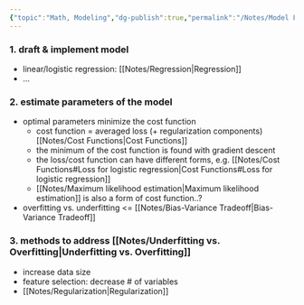 ```yaml
---
{"topic":"Math, Modeling","dg-publish":true,"permalink":"/Notes/Model Fitting Outline/","dgPassFrontmatter":true,"noteIcon":""}
---
```


### 1. draft & implement model
- linear/logistic regression: [[Notes/Regression\|Regression]]
- ...


### 2. estimate parameters of the model
- optimal parameters minimize the cost function 
	- cost function = averaged loss (+ regularization components) [[Notes/Cost Functions\|Cost Functions]]
	- the minimum of the cost function is found with gradient descent 
	- the loss/cost function can have different forms, e.g. [[Notes/Cost Functions#Loss for logistic regression\|Cost Functions#Loss for logistic regression]]
	- [[Notes/Maximum likelihood estimation\|Maximum likelihood estimation]] is also a form of cost function..?
- overfitting vs. underfitting <= [[Notes/Bias-Variance Tradeoff\|Bias-Variance Tradeoff]]

### 3. methods to address [[Notes/Underfitting vs. Overfitting\|Underfitting vs. Overfitting]] 
- increase data size 
- feature selection: decrease # of variables
- [[Notes/Regularization\|Regularization]] 
	
